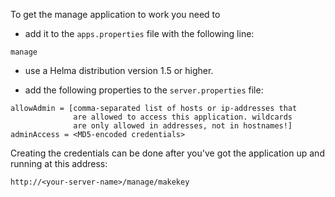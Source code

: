 To get the manage application to work you need to

- add it to the `apps.properties` file with the following line:

```
manage
````

- use a Helma distribution version 1.5 or higher.

- add the following properties to the `server.properties` file:
 
```
allowAdmin = [comma-separated list of hosts or ip-addresses that
              are allowed to access this application. wildcards
              are only allowed in addresses, not in hostnames!]
adminAccess = <MD5-encoded credentials>
```

Creating the credentials can be done after you've got the application
up and running at this address:

```
http://<your-server-name>/manage/makekey
```

